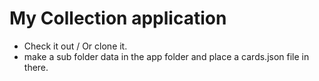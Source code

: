 # My Collection application 

- Check it out / Or clone it.
- make a sub folder data in the app folder and place a cards.json file in there.

